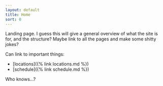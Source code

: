 ```yaml
---
layout: default
title: Home
sort: 0
---
```



Landing page. I guess this will give a general overview of what the site is for,
and the structure? Maybe link to all the pages and make some shitty jokes?

Can link to important things:

- [locations]({% link locations.md %})
- [schedule]({% link schedule.md %})

Who knows...?
